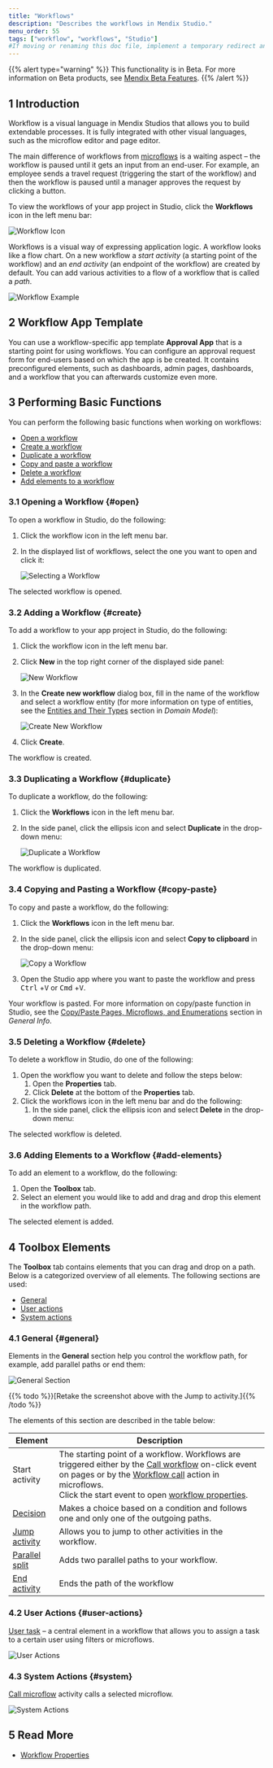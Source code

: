 ```yaml
---
title: "Workflows"
description: "Describes the workflows in Mendix Studio."
menu_order: 55
tags: ["workflow", "workflows", "Studio"]
#If moving or renaming this doc file, implement a temporary redirect and let the respective team know they should update the URL in the product. See Mapping to Products for more details.
---
```


{{% alert type="warning" %}}
This functionality is in Beta. For more information on Beta products, see [Mendix Beta Features](/releasenotes/beta-features/).
{{% /alert %}}

## 1 Introduction

Workflow is a visual language in Mendix Studios that allows you to build extendable processes. It is fully integrated with other visual languages, such as the microflow editor and page editor. 

The main difference of workflows from [microflows](microflows) is a waiting aspect – the workflow is paused until it gets an input from an end-user. For example, an employee sends a travel request (triggering the start of the workflow) and then the workflow is paused until a manager approves the request by clicking a button. 

To view the workflows of your app project in Studio, click the **Workflows** icon in the left menu bar:

![Workflow Icon](attachments/workflows/workflow-icon.jpg)

Workflows is a visual way of expressing application logic. A workflow looks like a flow chart. On a new workflow a *start activity* (a starting point of the workflow) and an *end activity* (an endpoint of the workflow) are created by default. You can add various activities to a flow of a workflow that is called a *path*.

![Workflow Example](attachments/workflows/workflow-example.jpg)

## 2 Workflow App Template

You can use a workflow-specific app template **Approval App** that is a starting point for using workflows. You can configure an approval request form for end-users based on which the app is be created. It contains preconfigured elements, such as dashboards, admin pages, dashboards, and a workflow that you can afterwards customize even more. 

## 3 Performing Basic Functions

You can perform the following basic functions when working on workflows:

* [Open a workflow](#open)
* [Create a workflow](#create)
* [Duplicate a workflow](#duplicate)
* [Copy and paste a workflow](#copy-paste)
* [Delete a workflow](#delete)
* [Add elements to a workflow](#add-elements)

### 3.1 Opening a Workflow {#open}

To open a workflow in Studio, do the following:

1. Click the workflow icon in the left menu bar.

2. In the displayed list of workflows, select the one you want to open and click it:

    ![Selecting a Workflow](attachments/workflows/selecting-workflow.jpg)

The selected workflow is opened.

### 3.2 Adding a Workflow {#create}

To add a workflow to your app project in Studio, do the following:

1. Click the workflow icon in the left menu bar.

2. Click **New** in the top right corner of the displayed side panel:

    ![New Workflow](attachments/workflows/new-workflow.jpg)

3. In the **Create new workflow** dialog box, fill in the name of the workflow and select a workflow entity (for more information on type of entities, see the [Entities and Their Types](domain-models#entity-types) section in *Domain Model*):  

    ![Create New Workflow](attachments/workflows/create-new-workflow.jpg)

4. Click **Create**.

The workflow is created.

### 3.3 Duplicating a Workflow {#duplicate}

To duplicate a workflow, do the following:

1. Click the **Workflows** icon in the left menu bar.

2. In the side panel, click the ellipsis icon and select **Duplicate** in the drop-down menu:

    ![Duplicate a Workflow](attachments/workflows/duplicate.jpg)

The workflow is duplicated.

### 3.4 Copying and Pasting a Workflow {#copy-paste}

To copy and paste a workflow, do the following:

1. Click the **Workflows** icon in the left menu bar.

2. In the side panel, click the ellipsis icon and select **Copy to clipboard** in the drop-down menu:

    ![Copy a Workflow](attachments/workflows/copy.jpg)

3. Open the Studio app where you want to paste the workflow and press <kbd>Ctrl</kbd> +<kbd>V</kbd> or <kbd>Cmd</kbd> +<kbd>V</kbd>. 

Your workflow is pasted. For more information on copy/paste function in Studio, see the [Copy/Paste Pages, Microflows, and Enumerations](general#copy-paste-documents) section in *General Info*. 

### 3.5 Deleting a Workflow {#delete}

To delete a workflow in Studio, do one of the following:

1. Open the workflow you want to delete and follow the steps below:
    1. Open the **Properties** tab.
    2. Click **Delete** at the bottom of the **Properties** tab.
2. Click the workflows icon in the left menu bar and do the following:
    1. In the side panel, click the ellipsis icon and select **Delete** in the drop-down menu:

The selected workflow is deleted. 

### 3.6 Adding Elements to a Workflow {#add-elements}

To add an element to a workflow, do the following:

1. Open the **Toolbox** tab.
2. Select an element you would like to add and drag and drop this element in the workflow path.

The selected element is added.

## 4 Toolbox Elements

The **Toolbox** tab contains elements that you can drag and drop on a path. Below is a categorized overview of all elements. The following sections are used:

* [General](#general)
* [User actions](#user-actions)
* [System actions](#system)

### 4.1 General {#general}

Elements in the **General** section help you control the workflow path, for example, add parallel paths or end them:

![General Section](attachments/workflows/general.jpg)

{{% todo %}}[Retake the screenshot above with the Jump to activity.]{{% /todo %}}

The elements of this section are described in the table below:

| Element                                                      | Description                                                  |
| ------------------------------------------------------------ | ------------------------------------------------------------ |
| Start activity                                               | The starting point of a workflow. Workflows are triggered either by the [Call workflow](page-editor-widgets-events-section#call-workflow) on-click event on pages or by the [Workflow call](microflows#microflow-workflow-activities) action in microflows. <br />Click the start event to open [workflow properties](workflow-properties). |
| [Decision](workflows-general-activities#decision)            | Makes a choice based on a condition and follows one and only one of the outgoing paths. |
| [Jump activity](workflows-general-activities#jump)           | Allows you to jump to other activities in the workflow.      |
| [Parallel split](workflows-general-activities#parallel-split) | Adds two parallel paths to your workflow.                    |
| [End activity](workflows-general-activities#end)             | Ends the path of the workflow                                |

### 4.2 User Actions {#user-actions}

[User task](workflows-user-task) – a central element in a workflow that allows you to assign a task to a certain user using filters or microflows. 

![User Actions](attachments/workflows/user-actions.jpg)

### 4.3 System Actions {#system}

[Call microflow](workflow-system-actions) activity calls a selected microflow. 

![System Actions](attachments/workflows/system-actions.jpg)

## 5 Read More

* [Workflow Properties](workflow-properties)